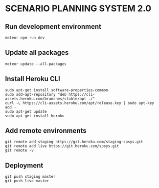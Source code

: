 # SCENARIO PLANNING SYSTEM 2.0

## Run development environment
```
meteor npm run dev
```

## Update all packages
```
meteor update --all-packages
```

## Install Heroku CLI
```
sudo apt-get install software-properties-common
sudo add-apt-repository "deb https://cli-assets.heroku.com/branches/stable/apt ./"
curl -L https://cli-assets.heroku.com/apt/release.key | sudo apt-key add -
sudo apt-get update
sudo apt-get install heroku
```

## Add remote environments
```
git remote add staging https://git.heroku.com/staging-spsys.git
git remote add live https://git.heroku.com/spsys.git
git remote -v
```

## Deployment
```
git push staging master
git push live master
```